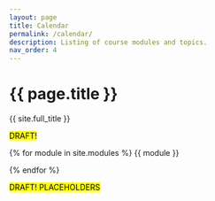 ```yaml
---
layout: page
title: Calendar
permalink: /calendar/
description: Listing of course modules and topics.
nav_order: 4
---
```


# {{ page.title }}

{{ site.full_title }}

<mark style="background-color: #FFFF00">DRAFT!</mark>

{% for module in site.modules %}
{{ module }}

{% endfor %}

<mark style="background-color: #FFFF00">DRAFT! PLACEHOLDERS</mark>







